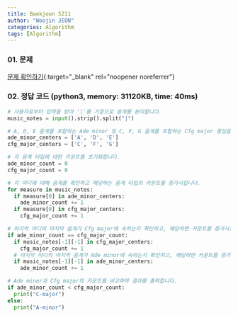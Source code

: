 ```yaml
---
title: Baekjoon 5211
author: "Woojin JEON"
categories: Algorithm
tags: [Algorithm]
---
```


### 01. 문제

[문제 확인하기](https://www.acmicpc.net/problem/5211){:target="_blank" rel="noopener noreferrer"}

### 02. 정답 코드 (python3, memory: 31120KB, time: 40ms)

```python
# 사용자로부터 입력을 받아 '|'를 기준으로 음계를 분리합니다.
music_notes = input().strip().split("|")

# A, D, E 음계를 포함하는 Ade minor 및 C, F, G 음계를 포함하는 Cfg major 중심음계를 정의합니다.
ade_minor_centers = ['A', 'D', 'E']
cfg_major_centers = ['C', 'F', 'G']

# 각 음계 타입에 대한 카운트를 초기화합니다.
ade_minor_count = 0
cfg_major_count = 0

# 각 마디에 대해 음계를 확인하고 해당하는 음계 타입의 카운트를 증가시킵니다.
for measure in music_notes:
  if measure[0] in ade_minor_centers:
    ade_minor_count += 1
  if measure[0] in cfg_major_centers:
    cfg_major_count += 1

# 마지막 마디의 마지막 음계가 Cfg major에 속하는지 확인하고, 해당하면 카운트를 증가시킵니다.
if ade_minor_count == cfg_major_count:
  if music_notes[-1][-1] in cfg_major_centers:
    cfg_major_count += 1
  # 마지막 마디의 마지막 음계가 Ade minor에 속하는지 확인하고, 해당하면 카운트를 증가시킵니다.
  if music_notes[-1][-1] in ade_minor_centers:
    ade_minor_count += 1

# Ade minor과 Cfg major의 카운트를 비교하여 결과를 출력합니다.
if ade_minor_count < cfg_major_count:
  print("C-major")
else:
  print("A-minor")
```
